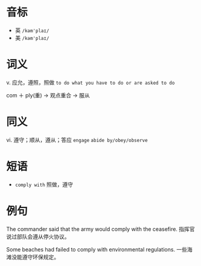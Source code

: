 # 音标

- 英 `/kəm'plaɪ/`
- 美 `/kəm'plaɪ/`

# 词义

v. 应允，遵照，照做
`to do what you have to do or are asked to do`



com ＋ ply(重) → 观点重合 → 服从

# 同义

vi. 遵守；顺从，遵从；答应
`engage` `abide by/obey/observe`

# 短语

- `comply with` 照做，遵守

# 例句

The commander said that the army would comply with the ceasefire.
指挥官说过部队会遵从停火协议。

Some beaches had failed to comply with environmental regulations.
一些海滩没能遵守环保规定。


